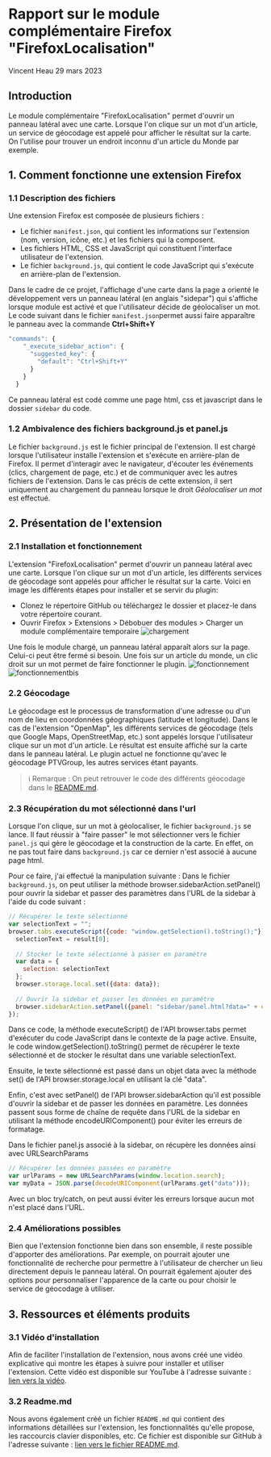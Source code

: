 # Rapport sur le module complémentaire Firefox "FirefoxLocalisation"
Vincent Heau
29 mars 2023

## Introduction
Le module complémentaire "FirefoxLocalisation" permet d'ouvrir un panneau latéral avec une carte. Lorsque l'on clique sur un mot d'un article, un service de géocodage est appelé pour afficher le résultat sur la carte. On l'utilise pour trouver un endroit inconnu d'un article du Monde par exemple.

## 1. Comment fonctionne une extension Firefox
### 1.1 Description des fichiers
Une extension Firefox est composée de plusieurs fichiers :
- Le fichier `manifest.json`, qui contient les informations sur l'extension (nom, version, icône, etc.) et les fichiers qui la composent.
- Les fichiers HTML, CSS et JavaScript qui constituent l'interface utilisateur de l'extension.
- Le fichier `background.js`, qui contient le code JavaScript qui s'exécute en arrière-plan de l'extension.

Dans le cadre de ce projet, l'affichage d'une carte dans la page a orienté le développement vers un panneau latéral (en anglais "sidepar") qui s'affiche lorsque module est activé et que l'utilisateur décide de géolocaliser un mot. 
Le code suivant dans le fichier `manifest.json`permet aussi faire apparaître le panneau avec la commande **Ctrl+Shift+Y**
```javascript
"commands": {
    "_execute_sidebar_action": {
      "suggested_key": {
        "default": "Ctrl+Shift+Y"
      }
    }
  }
```
Ce panneau latéral est codé comme une page html, css et javascript dans le dossier `sidebar` du code.


### 1.2 Ambivalence des fichiers background.js et panel.js
Le fichier `background.js` est le fichier principal de l'extension. Il est chargé lorsque l'utilisateur installe l'extension et s'exécute en arrière-plan de Firefox. Il permet d'interagir avec le navigateur, d'écouter les événements (clics, chargement de page, etc.) et de communiquer avec les autres fichiers de l'extension. Dans le cas précis de cette extension, il sert uniquement au chargement du panneau lorsque le droit *Géolocaliser un mot* est effectué.

## 2. Présentation de l'extension
### 2.1 Installation et fonctionnement
L'extension "FirefoxLocalisation" permet d'ouvrir un panneau latéral avec une carte. Lorsque l'on clique sur un mot d'un article, les différents services de géocodage sont appelés pour afficher le résultat sur la carte.
Voici en image les différents étapes pour installer et se servir du plugin:

- Clonez le répertoire GitHub ou téléchargez le dossier et placez-le dans votre répertoire courant.
- Ouvrir Firefox > Extensions > Débobuer des modules > Charger un module complémentaire temporaire
![chargement](icons/chargement.png)

Une fois le module chargé, un panneau latéral apparaît alors sur la page. Celui-ci peut être fermé si besoin. Une fois sur un article du monde, un clic droit sur un mot permet de faire fonctionner le plugin.
![fonctionnement](icons/fonctionnement.png)
![fonctionnementbis](icons/appli2.png)

### 2.2 Géocodage
Le géocodage est le processus de transformation d'une adresse ou d'un nom de lieu en coordonnées géographiques (latitude et longitude). Dans le cas de l'extension "OpenMap", les différents services de géocodage (tels que Google Maps, OpenStreetMap, etc.) sont appelés lorsque l'utilisateur clique sur un mot d'un article. Le résultat est ensuite affiché sur la carte dans le panneau latéral. Le plugin actuel ne fonctionne qu'avec le géocodage PTVGroup, les autres services étant payants.
> ℹ️ Remarque : On peut retrouver le code des différents géocodage dans le [README.md](./README.md).

### 2.3 Récupération du mot sélectionné dans l'url
Lorsque l'on clique, sur un  mot à géolocaliser, le fichier `background.js` se lance. Il faut réussir à "faire passer" le mot sélectionner vers le fichier `panel.js` qui gère le géocodage et la construction de la carte. En effet, on ne pas tout faire dans `background.js` car ce dernier n'est associé à aucune page html.

Pour ce faire, j'ai effectué la manipulation suivante :
Dans le fichier `background.js`, on peut utiliser la méthode browser.sidebarAction.setPanel() pour ouvrir la sidebar et passer des paramètres dans l'URL de la sidebar à l'aide du code suivant :
```javascript
// Récupérer le texte sélectionné
var selectionText = "";
browser.tabs.executeScript({code: "window.getSelection().toString();"}).then((result) => {
  selectionText = result[0];
  
  // Stocker le texte sélectionné à passer en paramètre
  var data = {
    selection: selectionText
  };
  browser.storage.local.set({data: data});
  
  // Ouvrir la sidebar et passer les données en paramètre
  browser.sidebarAction.setPanel({panel: "sidebar/panel.html?data=" + encodeURIComponent(JSON.stringify(data))});
});

```
Dans ce code, la méthode executeScript() de l'API browser.tabs permet d'exécuter du code JavaScript dans le contexte de la page active. Ensuite, le code window.getSelection().toString() permet de récupérer le texte sélectionné et de stocker le résultat dans une variable selectionText.

Ensuite, le texte sélectionné est passé dans un objet data avec la méthode set() de l'API browser.storage.local en utilisant la clé "data".

Enfin, c'est avec setPanel() de l'API browser.sidebarAction qu'il est possible d'ouvrir la sidebar et de passer les données en paramètre. Les données passent sous forme de chaîne de requête dans l'URL de la sidebar en utilisant la méthode encodeURIComponent() pour éviter les erreurs de formatage.


Dans le fichier panel.js associé à la sidebar, on récupère les données ainsi avec URLSearchParams
```javascript
// Récupérer les données passées en paramètre
var urlParams = new URLSearchParams(window.location.search);
var myData = JSON.parse(decodeURIComponent(urlParams.get("data")));

```
Avec un bloc try/catch, on peut aussi éviter les erreurs lorsque aucun mot n'est placé dans l'URL.

### 2.4 Améliorations possibles
Bien que l'extension fonctionne bien dans son ensemble, il reste possible d'apporter des améliorations. Par exemple, on pourrait ajouter une fonctionnalité de recherche pour permettre à l'utilisateur de chercher un lieu directement depuis le panneau latéral. On pourrait également ajouter des options pour personnaliser l'apparence de la carte ou pour choisir le service de géocodage à utiliser.

## 3. Ressources et éléments produits
### 3.1 Vidéo d'installation
Afin de faciliter l'installation de l'extension, nous avons créé une vidéo explicative qui montre les étapes à suivre pour installer et utiliser l'extension. Cette vidéo est disponible sur YouTube à l'adresse suivante : [lien vers la vidéo](https://www.youtube.com/watch?v=XXXXXXXXXXX).

### 3.2 Readme.md
Nous avons également créé un fichier `README.md` qui contient des informations détaillées sur l'extension, les fonctionnalités qu'elle propose, les raccourcis clavier disponibles, etc. Ce fichier est disponible sur GitHub à l'adresse suivante : [lien vers le fichier README.md](./README.md).


